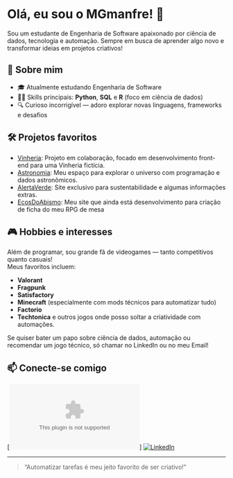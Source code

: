 # Olá, eu sou o MGmanfre! 👋

Sou um estudante de Engenharia de Software apaixonado por ciência de dados, tecnologia e automação. Sempre em busca de aprender algo novo e transformar ideias em projetos criativos!

## 🚀 Sobre mim

- 🎓 Atualmente estudando Engenharia de Software
- 🧑‍💻 Skills principais: **Python**, **SQL** e **R** (foco em ciência de dados)
- 🔍 Curioso incorrigível — adoro explorar novas linguagens, frameworks e desafios

## 🛠️ Projetos favoritos

- [Vinheria](https://github.com/GuilhermeSM-0808/Front_End-CP02): Projeto em colaboração, focado em desenvolvimento front-end para uma Vinheria fictícia.
- [Astronomia](https://github.com/MGmanfre/Astronomia): Meu espaço para explorar o universo com programação e dados astronômicos.
- [AlertaVerde](https://github.com/MGmanfre/AlertaVerde): Site exclusivo para sustentabilidade e algumas informações extras.
- [EcosDoAbismo](https://github.com/MGmanfre/RPG---EcosDoAbismo): Meu site que ainda está desenvolvimento para criação de ficha do meu RPG de mesa

## 🎮 Hobbies e interesses

Além de programar, sou grande fã de videogames — tanto competitivos quanto casuais!  
Meus favoritos incluem:
- **Valorant**
- **Fragpunk**
- **Satisfactory**
- **Minecraft** (especialmente com mods técnicos para automatizar tudo)
- **Factorio**
- **Techtonica**
e outros jogos onde posso soltar a criatividade com automações.

Se quiser bater um papo sobre ciência de dados, automação ou recomendar um jogo técnico, só chamar no LinkedIn ou no meu Email!

## 📫 Conecte-se comigo
[![Email](miguelmanfre0603@gmail.com)]
[![LinkedIn](https://img.shields.io/badge/LinkedIn-Miguel%20Manfre-blue?logo=linkedin)](https://www.linkedin.com/in/miguel-manfre/)

---

> “Automatizar tarefas é meu jeito favorito de ser criativo!”
